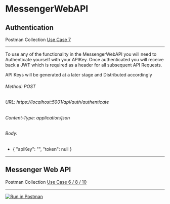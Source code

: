 # MessengerWebAPI


## Authentication
Postman Collection
[Use Case 7](/RXMessengerAPI.docx)
________________________________________________

To use any of the functionality in the MessengerWebAPI you will need to Authenticate yourself with your APIKey. Once authenticated you will receive back a JWT which is required as a header for all subsequent API Requests.

API Keys will be generated at a later stage and Distributed accordingly

 ###### Method: POST
 ###### URL: https://localhost:5001/api/auth/authenticate
 ###### Content-Type: application/json
 ###### Body:
  - {
       "apiKey": "",
       "token": null
    }




________________________________________________

## Messenger Web API
Postman Collection
[Use Case 6 / 8 / 10](/RXMessengerAPI.docx)
________________________________________________




[![Run in Postman](https://run.pstmn.io/button.svg)](https://app.getpostman.com/run-collection/e2eddd8c625f17286b24)
